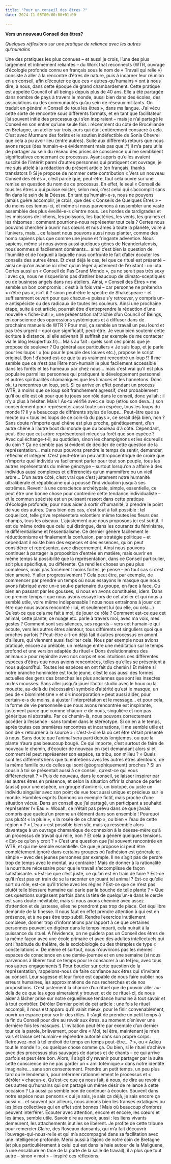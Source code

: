 ```yaml
---
title: "Pour un conseil des êtres ?"
date: 2024-11-05T00:00:00+01:00

---
```


**Vers un nouveau Conseil des êtres?**

_Quelques réflexions sur une pratique de reliance avec les autres qu’humains_

Une des pratiques les plus connues – et aussi je crois, l’une des plus largement et intimement reliantes – du Work that reconnects (WTR, ouvrage d’écologie profonde connu en français sous le nom de « Travail qui relie ») consiste à aller à la rencontre d’êtres de nature, puis à incarner leur réunion en un conseil, afin d’écouter ce que ces « autres-qu’humains » ont à nous dire, à nous, dans cette époque de grand chambardement.
Cette pratique est appelée Council of all beings depuis plus de 40 ans. Elle a été partagée dans nombre de pays à travers le monde, aussi bien dans des écoles, des associations ou des communautés qu’au sein de réseaux militants. On traduit en général « Conseil de tous les êtres », dans ma langue.
J’ai vécu cette sorte de rencontre sous différents formats, et en tant que facilitateur j’ai souvent initié des processus qui s’en inspiraient – mais je n’ai partagé le Conseil en son entier qu’une seule fois : récemment du côté de Brocéliande en Bretagne, un atelier sur trois jours qui était entièrement consacré à cela. C’est avec Murmure des forêts et le soutien indéfectible de Sonia Chevrel que cela a pu avoir lieu (entre autres).
Suite aux différents retours que nous avons reçus (des humain-e-s évidemment mais pas que :°) il m’a paru utile de partager au sein du réseau des prises de conscience qui me semblaient significatives concernant ce processus.
Ayant appris qu’elles avaient suscité de l’intérêt parmi d’autres personnes qui pratiquent cet ouvrage, je me suis attelé à la rédaction du présent article (en français, thanks translators !)
Si je propose de nommer cette contribution « Vers un nouveau Conseil des êtres », c’est parce que, peut-être, tout cela ouvre sur une remise en question du nom de ce processus. En effet, le seul « Conseil de tous les êtres » qui puisse exister, selon moi, c’est celui qui s’accomplit sans fin dans le sein de la Déesse.
En tant qu’humain-e-s, nous ne pouvons jamais guère accomplir, je crois, que des « Conseils de Quelques Êtres » – du moins ces temps-ci, et même si nous parvenons à rassembler une vaste assemblée des plus éveillé-e-s d’entre nous. Les hordes de tardigrades et les moissons de lichens, les poissons, les bactéries, les vents, les graines et les rhizomes : comment pourrions-nous représenter tout cela ?
Certes nous pouvons chercher à ouvrir nos cœurs et nos âmes à toute la planète, voire à l’univers, mais… ce faisant nous pouvons aussi nous planter, comme des homo sapiens plus que comme une jeune et fringante adventice.
Nous sapiens, même si nous avons aussi quelques gènes de Neandertalensis, nous sommes si facilement dominants… ainsi c’est bien la question de l’humilité et de l’orgueil à laquelle nous confronte le fait d’aller écouter les conseils des autres êtres. Et c’est déjà le cas, tel que ce rituel est présenté – ainsi ce qu’on avance ici n’est qu’un léger ajustement de l’existant : un iota.
Certes aussi un « Conseil de Pas Grand Monde », ça ne serait pas très sexy : avec ça, nous ne risquerions pas d’attirer beaucoup de climato-sceptiques ou de business angels dans nos ateliers.
Ainsi, « Conseil des Êtres » me semble un bon compromis : c’est à la fois vrai – car personne ne prétendra « n’être pas », isn’t it ? sinon peut-être le spectre de Shakespeare – et suffisamment ouvert pour que chacun-e puisse s’y retrouver, y compris un-e antispéciste ou des radicaux de toutes les couleurs.
Ainsi une prochaine étape, suite à cet article, pourrait être d’entreprendre la rédaction d’une nouvelle « fiche-outil », une présentation rafraîchie d’un Council of Beings, en conscience des oppressions systémiques et à diffuser dans de prochains manuels de WTR ?
Pour moi, ça semble un travail un peu lourd et pas très urgent – quoi que significatif, peut-être. Je veux bien soutenir cette écriture à distance, si elle advenait (il suffirait par exemple de me contacter via le blog lesuperflux.fr)…
Mais au fait : quels sont ces points que je propose de soulever ?
Du général aux particuliers
« Je suis loup, et je parle pour les loups ! » (ou pour le peuple des louves etc.), propose le script original. Bon ! d’abord est-ce que tu as vraiment rencontré un loup !? Il me semble que ce n’est pas l’être non-humain le plus facilement accessible dans les forêts et les hameaux par chez nous… mais c’est vrai qu’il est plus populaire parmi les personnes qui pratiquent le développement personnel et autres spiritualités chamaniques que les limaces et les hannetons. Donc ok, tu rencontres un loup, soit.
Si ça arrive en effet pendant un process WTR, à moins que ce loup soit franchement agressif, c’est probablement qu’il ou elle est ok pour que tu joues son rôle dans le conseil, donc yallah : il n’y a plus à hésiter.
Mais ! As-tu vérifié avec ce loup (et/ou son deva…) son consentement pour représenter aussi toute son espèce, tous les loups du monde !? Il y a beaucoup de différents styles de loups… Peut-être que sa meute ou « tous les loups de ce coin-là du pays », ce serait déjà bien, non ? Sans doute n’importe quel chêne est plus proche, génétiquement, d’un autre chêne à l’autre bout du monde que du bouleau d’à côté. Cependant, peut-être que cet arbre représenterait mieux sa forêt que son espèce ? Avec qui échange-t-il, au quotidien, sinon les champignons et les écureuils du coin ?
Ça ne semble pas si évident de décider de cette question de la représentation… mais nous pouvons prendre le temps de sentir, demander, réfléchir et intégrer. C’est peut-être un peu anthropocentrique de croire que n’importe quel individu va facilement parler pour tout son peuple, tous les autres représentants du même génotype – surtout lorsqu’on a affaire à des individus aussi complexes et différenciés qu’un mammifère ou un vieil arbre…
D’un autre côté, c’est vrai que c’est justement notre humanité ultralibérale et républicaine qui a poussé l’individuation jusqu’à ses extrêmes. Revenir à une conscience archétypale, simple, essentielle, ce peut être une bonne chose pour contredire cette tendance individualiste – et le commun spéciste est un puissant ressort dans cette pratique d’écologie profonde, pour nous aider à sortir d’humanité, à prendre le point de vue des autres. Dans bien des cas, c’est tout à fait possible : tel coquelicot, telle grive représentera volontiers même toutes les fleurs des champs, tous les oiseaux.
L’ajustement que nous proposons ici est subtil. Il est du même ordre que celui qui distingue, dans les courants du féminisme, le différentialisme et l’essentialisme. Ce dernier génère facilement le réductionnisme et finalement la confusion, par stratégie politique – et cependant il existe bien des espèces et des essences, qu’on peut considérer et représenter, avec discernement.
Ainsi nous pouvons continuer à partager la proposition d’entrée en matière, mais ouvrir en même temps la possibilité que la représentation, dans ce Conseil particulier, soit plus spécifique, ou différente. Ça rend les choses un peu plus complexes, mais pas forcément moins fortes, je pense – en tout cas si c’est bien amené.
Y aller progressivement ?
Cela peut être, par exemple, de commencer par prendre un temps où nous essayons le masque que nous avons fabriqué avec un-e seul-e partenaire du groupe, en face à face. Ou bien en passant par les gousses, si nous en avons constituées, idem.
Dans ce premier temps – que nous avons essayé lors de cet atelier et qui nous a semblé utile, voire même indispensable ! nous nous entraînons à jouer cet être que nous avons rencontré : lui, et seulement lui (ou elle, ou cela…)
Qu’est-ce que cela me fait à moi, de jouer ce rôle ? Comment est-ce que cet animal, cette plante, ce nuage etc. parle à travers moi, avec ma voix, mes gestes ? Comment sont ses silences, ses regards – vers cet humain-e qui écoute, vers les autres êtres alentour, tous différents et singuliers quoi que proches parfois ?
Peut-être a-t-on déjà fait d’autres processus en amont d’ailleurs, qui viennent aussi faciliter cela. Nous par exemple nous avions pratiqué, encore au prélable, un mélange entre une méditation sur le temps profond et une version adaptée du rituel « Dons évolutionnaires des animaux » pour rejoindre avec nos corps et nos intuitions ces différentes espèces d’êtres que nous avions rencontrées, telles qu’elles se présentent à nous aujourd’hui.
Toutes les espèces en ont fait du chemin ! Et même si notre branche hominidée est toute jeune, c’est le cas aussi des formes actuelles des gens des branches les plus anciennes que sont les insectes ou les mousses.
Sans aller jusqu’à jouer l’actor studio avec le houx ou la mouette, au-delà du (nécessaire) symbole d’altérité qu’est le masque, un peu de « biomimétisme » et d’« incorporation » peut aussi aider, pour certain-e-s du moins, à ajuster l’interprétation et le message… et pour cela, la forme de vie personnelle que nous avons rencontrée est inspirante, justement parce que comme chacun-e de nous, singulière et non pas générique ni abstraite. Par ce chemin-là, nous pouvons correctement accéder à l’essence : sans tomber dans le stéréotype.
Si on en a le temps, après toutes ces premières rencontres et incarnations, il me semble utile et bon de « retourner à la source » : c’est-à-dire là où cet être s’était présenté à nous.
Sans doute que l’animal sera parti depuis longtemps, ou que la plante n’aura pas beaucoup bougé. Ce qui importe, c’est surtout de faire de nouveau le chemin, d’écouter de nouveau en (se) demandant alors si et comment iel peut représenter son espèce, sa tribu, son milieu ? « Quels sont les différents liens que tu entretiens avec les autres êtres alentours, de la même famille ou de celles qui sont (géographiquement) proches ? Si un cousin à toi se présentait aussi à ce conseil, qu’est-ce qui vous différencierait ? »
Puis de nouveau, dans le conseil, se laisser inspirer par les autres êtres en présence, et selon la situation offrir la chance de parler (aussi) pour une espèce, un groupe d’ami-e-s, un biotope, ou juste un individu singulier avec son point de vue tout aussi unique et précieux sur le monde.
Humbles esprits 
Donnons un exemple fictif, mais proche d’une situation vécue. Dans un conseil que j’ai partagé, un participant a souhaité représenter l’« Eau ». Wouah, ce n’était pas prévu dans ce que j’avais compris que quelqu’un prenne un élément dans son ensemble !
Pourquoi pas plutôt « la pluie », « la rosée de ce champ », ou bien « l’eau de cette région » ? « L’eau » est possible bien sûr, mais ça ressemble alors davantage à un ouvrage chamanique de connexion à la déesse-mère qu’à un processus de travail qui relie, non ? Et cela a généré quelques tensions.
« Est-ce qu’on y croit ? » C’est une question que j’ai souvent rencontrée en WTR, et qui me semble essentielle. Ce que je propose ici peut être complètement ignoré dans certains groupes où l’adhésion est générale et simple – avec des jeunes personnes par exemple. Il ne s’agit pas de perdre trop de temps avec le mental, au contraire ! Mais de donner à la rationalité la nourriture nécessaire pour que le travail s’accomplisse de façon satisfaisante.
« Est-ce que c’est juste, ce qu’on est en train de faire ? Est-ce qu’il n’est pas en train de se la raconter en jouant tel animal ? Est-ce qu’elle sort du rôle, est-ce qu’il triche avec les règles ? Est-ce que ce n’est pas plutôt telle blessure humaine qui parle par la bouche de telle plante ? » Que ces questions surgissent parfois dans la tête de quelqu’un-e dans le cercle est sans doute inévitable, mais si nous avons cheminé avec assez d’attention et de justesse, elles ne prendront pas trop de place. Cet équilibre demande de la finesse.
Il nous faut en effet prendre attention à qui est en présence, et à ne pas être trop subtil. Rendre l’exercice inutilement complexe, donner trop d’informations par rapport à ce que certaines personnes peuvent en digérer dans le temps imparti, cela nuirait à la puissance du rituel. À l’évidence, on ne guidera pas un Conseil des êtres de la même façon avec une école primaire et avec des adultes intellectuels qui ont l’habitude du théâtre, de la sociobiologie ou des thérapies de type « constellations ».
De même et surtout, nous n’ouvrirons pas les mêmes espaces de conscience en une demie-journée et en une semaine (si nous parvenons à libérer tout ce temps pour le consacrer à un tel jeu, avec tous nos autres engagements !)
Pour boucler sur cette question de la représentation, rappelons-nous de faire confiance aux êtres qui s’invitent au conseil. Leur sagesse et leur force est capable de nous faire oublier nos erreurs humaines, les approximations de nos recherches et de nos propositions.
C’est justement la chance d’un rituel que de pouvoir aller au-delà de ce que les egos aimeraient y trouver, et de ce rituel-ci, de nous aider à lâcher prise sur notre orgueilleuse tendance humaine à tout savoir et à tout contrôler.
Dérôler
Dernier point de cet article : une fois le rituel accompli, il nous est apparu qu’il valait mieux, pour le finir convenablement, ouvrir un espace pour sortir des rôles.
Il s’agit de prendre un petit temps à la fin du Conseil pour dire au revoir aux êtres, au moment d’enlever une dernière fois les masques. L’invitation peut être par exemple d’un dernier tour de la parole, brièvement, pour dire « Moi, tel être, maintenant je m’en vais et laisse cet humain-e reprendre autorité dans son propre corps. Retrouvez-moi à tel endroit de temps en temps peut-être… ? », ou « Adieu tout le monde ! », ou quelque chose comme ça.
Ou bien, si le rituel s’achève avec des processus plus sauvages de danses et de chants – ce qui arrive parfois et peut être bon. Alors, il s’agit d’y revenir pour partager par la suite cette conscience de ne pas garder un « ami totémique » dans notre identité imaginaire… sans son consentement. Prendre un petit temps, un peu plus tard ou le lendemain, pour refermer rationnellement le processus et « dérôler » chacun-e.
Qu’est-ce que ça nous fait, à nous, de dire au revoir à ces autres qu’humains qui ont partagé un même désir de reliance à cette occasion ? Là aussi ça semble bon de continuer à écouter.
Souvent dans notre espèce nous pensons « oui je sais, je sais ça déjà, je sais encore ça aussi »… et souvent par ailleurs, nous aimons bien les transes extatiques ou les joies collectives qui en effet sont bonnes ! Mais où beaucoup d’ombres peuvent interférer.
Écouter avec attention, encore et encore, les cœurs et les âmes, semble utile. Savoir dire au revoir, aussi : les liens vivants demeurent, les attachements inutiles se libèrent.
Je profite de cette tribune pour remercier Claire, des Roseaux dansants, qui m’a fait découvrir l’ouvrage-qui-nous-relie et qui m’a accompagné dans sa facilitation avec une intelligence profonde. Merci aussi à l’ajonc de notre coin de Bretagne (et plus particulièrement à celui qui est dans la haie autour de la Maliguene, à une encablure en face de la porte de la salle de travail), il a plus que tout autre – sinon « moi » – inspiré ces réflexions.
